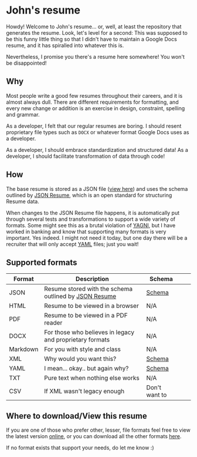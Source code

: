# John's resume

Howdy! Welcome to John's resume... or, well, at least the repository that generates the resume. Look, let's level for a
second: This was supposed to be this funny little thing so that I didn't have to maintain a Google Docs resume, and it
has spiralled into whatever this is.

Nevertheless, I promise you there's a resume here somewhere! You won't be disappointed!

## Why

Most people write a good few resumes throughout their careers, and it is almost always dull. There are different
requirements for formatting, and every new change or addition is an exercise in design, constraint, spelling and
grammar.

As a developer, I felt that our regular resumes are boring. I should resent proprietary file types such as `DOCX` or
whatever format Google Docs uses as a developer.

As a developer, I should embrace standardization and structured data! As a developer, I should facilitate transformation
of data through code!

## How

The base resume is stored as a JSON file ([view here](resume.json)) and uses the schema outlined
by [JSON Resume](https://jsonresume.org/), which is an open standard for structuring Resume data.

When changes to the JSON Resume file happens, it is automatically put through several tests and transformations to
support a wide variety of formats. Some might see this as a brutal violation
of [YAGNI](https://en.wikipedia.org/wiki/You_aren%27t_gonna_need_it), but I have worked in banking and know that
supporting many formats is very important. Yes indeed. I might not need it today, but one day there will be a recruiter
that will only accept [YAML](https://en.wikipedia.org/wiki/YAML) files; just you wait!

## Supported formats

| Format  | Description  | Schema |   |   |
|---|---|---|---|---|
| JSON  | Resume stored with the schema outlined by [JSON Resume](https://jsonresume.org/) | [Schema](https://jsonresume.org/schema/)  |   |   |
| HTML  | Resume to be viewed in a browser  | N/A |   |   |
| PDF  | Resume to be viewed in a PDF reader | N/A |   |   |
| DOCX  | For those who believes in legacy and proprietary formats  | N/A |   |   |
| Markdown  | For you with style and class | N/A |   |   |
| XML  | Why would you want this?  | [Schema](schemas/resume-schema.xsd)  |   |   |
| YAML  | I mean... okay.. but again why?  | [Schema](https://jsonresume.org/schema/) |   |   |
| TXT  | Pure text when nothing else works  | N/A |   |   |
| CSV  | If XML wasn't legacy enough | Don't want to |   |   |

## Where to download/View this resume

If you are one of those who prefer other, lesser, file formats feel free to view the latest
version [online](https://atomfinger.github.io/resume/), or you can download all the other
formats [here](https://github.com/atomfinger/resume/releases/latest/).

If no format exists that support your needs, do let me know :)